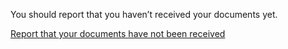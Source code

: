 You should report that you haven’t received your documents yet.

[Report that your documents have not been received](https://eforms.homeoffice.gov.uk/outreach/Progress_enquiry.ofml?_ga=2.81594399.946719573.1573647170-1671814786.1546947802)

